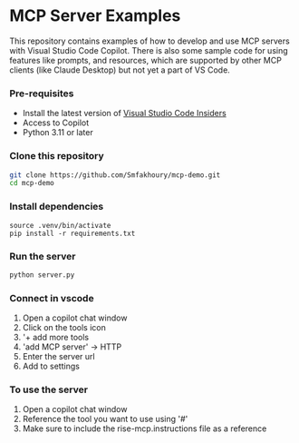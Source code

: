 # MCP Server Examples

This repository contains examples of how to develop and use MCP servers with Visual Studio Code Copilot. There is also some sample code for using features like prompts, and resources, which are supported by other MCP clients (like Claude Desktop) but not yet a part of VS Code. 

### Pre-requisites
- Install the latest version of [Visual Studio Code Insiders](https://code.visualstudio.com/insiders/)
- Access to Copilot
- Python 3.11 or later 


### Clone this repository
```bash
git clone https://github.com/Smfakhoury/mcp-demo.git
cd mcp-demo
```
### Install dependencies
```python3.11 -m venv .venv
source .venv/bin/activate  
pip install -r requirements.txt
```

### Run the server
```bash
python server.py
```
### Connect in vscode
1. Open a copilot chat window 
2. Click on the tools icon
3. '+ add more tools
4. 'add MCP server' -> HTTP
5. Enter the server url 
6. Add to settings

### To use the server
1. Open a copilot chat window
2. Reference the tool you want to use using '#' 
3. Make sure to include the rise-mcp.instructions file as a reference

